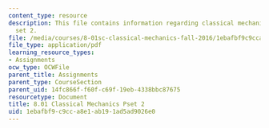 ```yaml
---
content_type: resource
description: This file contains information regarding classical mechanics problem
  set 2.
file: /media/courses/8-01sc-classical-mechanics-fall-2016/1ebafbf9c9cca8e1ab191ad5ad9026e0_MIT8_01F16_pset2.pdf
file_type: application/pdf
learning_resource_types:
- Assignments
ocw_type: OCWFile
parent_title: Assignments
parent_type: CourseSection
parent_uid: 14fc866f-f60f-c69f-19eb-4338bbc87675
resourcetype: Document
title: 8.01 Classical Mechanics Pset 2
uid: 1ebafbf9-c9cc-a8e1-ab19-1ad5ad9026e0
---
```

